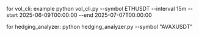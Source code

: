 for vol_cli: example python vol_cli.py --symbol ETHUSDT --interval 15m --start 2025-06-09T00:00:00 --end 2025-07-07T00:00:00


for hedging_analyzer: python hedging_analyzer.py --symbol "AVAXUSDT"